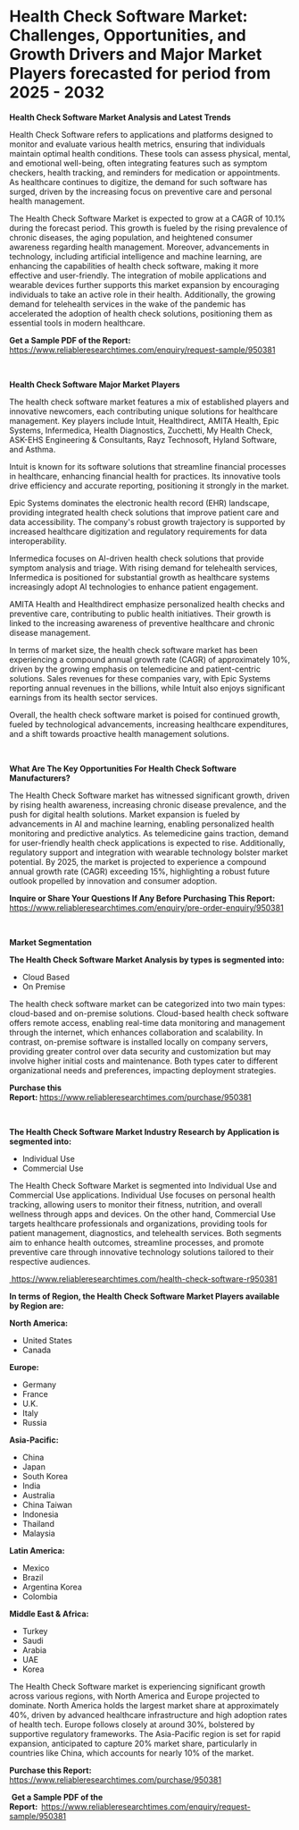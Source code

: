 <p><h1>Health Check Software Market: Challenges, Opportunities, and Growth Drivers and Major Market Players forecasted for period from 2025 - 2032</h1></p><p><strong>Health Check Software Market Analysis and Latest Trends</strong></p>
<p><p>Health Check Software refers to applications and platforms designed to monitor and evaluate various health metrics, ensuring that individuals maintain optimal health conditions. These tools can assess physical, mental, and emotional well-being, often integrating features such as symptom checkers, health tracking, and reminders for medication or appointments. As healthcare continues to digitize, the demand for such software has surged, driven by the increasing focus on preventive care and personal health management.</p><p>The Health Check Software Market is expected to grow at a CAGR of 10.1% during the forecast period. This growth is fueled by the rising prevalence of chronic diseases, the aging population, and heightened consumer awareness regarding health management. Moreover, advancements in technology, including artificial intelligence and machine learning, are enhancing the capabilities of health check software, making it more effective and user-friendly. The integration of mobile applications and wearable devices further supports this market expansion by encouraging individuals to take an active role in their health. Additionally, the growing demand for telehealth services in the wake of the pandemic has accelerated the adoption of health check solutions, positioning them as essential tools in modern healthcare.</p></p>
<p><strong>Get a Sample PDF of the Report:&nbsp;</strong> <a href="https://www.reliableresearchtimes.com/enquiry/request-sample/950381?utm_campaign=2042&utm_medium=2&utm_source=Github&utm_content=ia&utm_term=16042025&utm_id=health-check-software">https://www.reliableresearchtimes.com/enquiry/request-sample/950381</a></p>
<p>&nbsp;</p>
<p><strong>Health Check Software Major Market Players</strong></p>
<p><p>The health check software market features a mix of established players and innovative newcomers, each contributing unique solutions for healthcare management. Key players include Intuit, Healthdirect, AMITA Health, Epic Systems, Infermedica, Health Diagnostics, Zucchetti, My Health Check, ASK-EHS Engineering & Consultants, Rayz Technosoft, Hyland Software, and Asthma.</p><p>Intuit is known for its software solutions that streamline financial processes in healthcare, enhancing financial health for practices. Its innovative tools drive efficiency and accurate reporting, positioning it strongly in the market.</p><p>Epic Systems dominates the electronic health record (EHR) landscape, providing integrated health check solutions that improve patient care and data accessibility. The company's robust growth trajectory is supported by increased healthcare digitization and regulatory requirements for data interoperability.</p><p>Infermedica focuses on AI-driven health check solutions that provide symptom analysis and triage. With rising demand for telehealth services, Infermedica is positioned for substantial growth as healthcare systems increasingly adopt AI technologies to enhance patient engagement.</p><p>AMITA Health and Healthdirect emphasize personalized health checks and preventive care, contributing to public health initiatives. Their growth is linked to the increasing awareness of preventive healthcare and chronic disease management.</p><p>In terms of market size, the health check software market has been experiencing a compound annual growth rate (CAGR) of approximately 10%, driven by the growing emphasis on telemedicine and patient-centric solutions. Sales revenues for these companies vary, with Epic Systems reporting annual revenues in the billions, while Intuit also enjoys significant earnings from its health sector services.</p><p>Overall, the health check software market is poised for continued growth, fueled by technological advancements, increasing healthcare expenditures, and a shift towards proactive health management solutions.</p></p>
<p>&nbsp;</p>
<p><strong>What Are The Key Opportunities For Health Check Software Manufacturers?</strong></p>
<p><p>The Health Check Software market has witnessed significant growth, driven by rising health awareness, increasing chronic disease prevalence, and the push for digital health solutions. Market expansion is fueled by advancements in AI and machine learning, enabling personalized health monitoring and predictive analytics. As telemedicine gains traction, demand for user-friendly health check applications is expected to rise. Additionally, regulatory support and integration with wearable technology bolster market potential. By 2025, the market is projected to experience a compound annual growth rate (CAGR) exceeding 15%, highlighting a robust future outlook propelled by innovation and consumer adoption.</p></p>
<p><strong>Inquire or Share Your Questions If Any Before Purchasing This Report:</strong> <a href="https://www.reliableresearchtimes.com/enquiry/pre-order-enquiry/950381?utm_campaign=2042&utm_medium=2&utm_source=Github&utm_content=ia&utm_term=16042025&utm_id=health-check-software">https://www.reliableresearchtimes.com/enquiry/pre-order-enquiry/950381</a></p>
<p>&nbsp;</p>
<p><strong>Market Segmentation</strong></p>
<p><strong>The Health Check Software Market Analysis by types is segmented into:</strong></p>
<p><ul><li>Cloud Based</li><li>On Premise</li></ul></p>
<p><p>The health check software market can be categorized into two main types: cloud-based and on-premise solutions. Cloud-based health check software offers remote access, enabling real-time data monitoring and management through the internet, which enhances collaboration and scalability. In contrast, on-premise software is installed locally on company servers, providing greater control over data security and customization but may involve higher initial costs and maintenance. Both types cater to different organizational needs and preferences, impacting deployment strategies.</p></p>
<p><strong>Purchase this Report:&nbsp;</strong><a href="https://www.reliableresearchtimes.com/purchase/950381?utm_campaign=2042&utm_medium=2&utm_source=Github&utm_content=ia&utm_term=16042025&utm_id=health-check-software">https://www.reliableresearchtimes.com/purchase/950381</a></p>
<p>&nbsp;</p>
<p><strong>The Health Check Software Market Industry Research by Application is segmented into:</strong></p>
<p><ul><li>Individual Use</li><li>Commercial Use</li></ul></p>
<p><p>The Health Check Software Market is segmented into Individual Use and Commercial Use applications. Individual Use focuses on personal health tracking, allowing users to monitor their fitness, nutrition, and overall wellness through apps and devices. On the other hand, Commercial Use targets healthcare professionals and organizations, providing tools for patient management, diagnostics, and telehealth services. Both segments aim to enhance health outcomes, streamline processes, and promote preventive care through innovative technology solutions tailored to their respective audiences.</p></p>
<p><a href="https://www.reliableresearchtimes.com/health-check-software-r950381?utm_campaign=2042&utm_medium=2&utm_source=Github&utm_content=ia&utm_term=16042025&utm_id=health-check-software">&nbsp;https://www.reliableresearchtimes.com/health-check-software-r950381</a></p>
<p><strong>In terms of Region, the Health Check Software Market Players available by Region are:</strong></p>
<p>
    <p> <strong> North America: </strong>
        <ul>
            <li>United States</li>
            <li>Canada</li>
        </ul>
        </p> 
    <p> <strong> Europe: </strong>
        <ul>
            <li>Germany</li>
            <li>France</li>
            <li>U.K.</li>
            <li>Italy</li>
            <li>Russia</li>
        </ul>
        </p> 
    <p> <strong> Asia-Pacific: </strong>
        <ul>
            <li>China</li>
            <li>Japan</li>
            <li>South Korea</li>
            <li>India</li>
            <li>Australia</li>
            <li>China Taiwan</li>
            <li>Indonesia</li>
            <li>Thailand</li>
            <li>Malaysia</li>
        </ul>
        </p> 
    <p> <strong> Latin America: </strong>
        <ul>
            <li>Mexico</li>
            <li>Brazil</li>
            <li>Argentina Korea</li>
            <li>Colombia</li>
        </ul>
        </p> 
    <p> <strong> Middle East & Africa: </strong>
        <ul>
            <li>Turkey</li>
            <li>Saudi</li>
            <li>Arabia</li>
            <li>UAE</li>
            <li>Korea</li>
        </ul>
    </p>
    </p>
<p><p>The Health Check Software market is experiencing significant growth across various regions, with North America and Europe projected to dominate. North America holds the largest market share at approximately 40%, driven by advanced healthcare infrastructure and high adoption rates of health tech. Europe follows closely at around 30%, bolstered by supportive regulatory frameworks. The Asia-Pacific region is set for rapid expansion, anticipated to capture 20% market share, particularly in countries like China, which accounts for nearly 10% of the market.</p></p>
<p><strong>Purchase this Report: </strong><a href="https://www.reliableresearchtimes.com/purchase/950381?utm_campaign=2042&utm_medium=2&utm_source=Github&utm_content=ia&utm_term=16042025&utm_id=health-check-software">https://www.reliableresearchtimes.com/purchase/950381</a></p>
<p>&nbsp;<strong>Get a Sample PDF of the Report:&nbsp;&nbsp;</strong><a href="https://www.reliableresearchtimes.com/enquiry/request-sample/950381?utm_campaign=2042&utm_medium=2&utm_source=Github&utm_content=ia&utm_term=16042025&utm_id=health-check-software">https://www.reliableresearchtimes.com/enquiry/request-sample/950381</a></p>
<p><strong></strong></p>
<p><p></p><p></p><p></p></p>